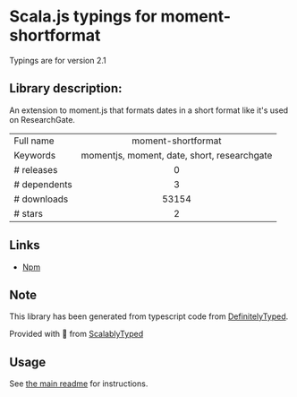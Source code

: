 
# Scala.js typings for moment-shortformat

Typings are for version 2.1

## Library description:
An extension to moment.js that formats dates in a short format like it's used on ResearchGate.

|                    |                 |
| ------------------ | :-------------: |
| Full name          | moment-shortformat |
| Keywords           | momentjs, moment, date, short, researchgate |
| # releases         | 0 |
| # dependents       | 3 |
| # downloads        | 53154 |
| # stars            | 2 |

## Links
- [Npm](https://www.npmjs.com/package/moment-shortformat)
    


## Note
This library has been generated from typescript code from [DefinitelyTyped](https://definitelytyped.org).

Provided with :purple_heart: from [ScalablyTyped](https://github.com/oyvindberg/ScalablyTyped)

## Usage
See [the main readme](../../readme.md) for instructions.


